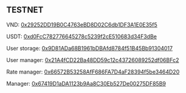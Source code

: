 ## TESTNET

VND: [0x29252DD19B0C4763eBD8D02C6db1DF3A1E0E35f5](https://testnet.snowtrace.io/address/0x29252DD19B0C4763eBD8D02C6db1DF3A1E0E35f5)

USDT: [0xd0FcC782776645278c5239f2cE510683d34F3dBe](https://testnet.snowtrace.io/address/0xd0FcC782776645278c5239f2cE510683d34F3dBe)

User storage: [0x9D81ADa68B1961bDBAfd8784f51B45Bb91304017](https://testnet.snowtrace.io/address/0x9D81ADa68B1961bDBAfd8784f51B45Bb91304017)

User manager: [0x21A4fCD22Ba48DD59c12c43726089252df06BFc2](https://testnet.snowtrace.io/address/0x21A4fCD22Ba48DD59c12c43726089252df06BFc2)

Rate manager: [0x66572B53258AfF686FA7D4aF28394f5be3464D20](https://testnet.snowtrace.io/address/0x66572B53258AfF686FA7D4aF28394f5be3464D20)

Manager: [0x67419D1aDA1123b9Aa8C30Eb527De00275DF85B9](https://testnet.snowtrace.io/address/0x67419D1aDA1123b9Aa8C30Eb527De00275DF85B9)
